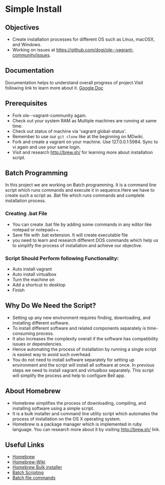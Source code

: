 # Simple Install

## Objectives 

* Create installation processes for different OS such as Linux, macOSX, and Windows.
* Working on issues at https://github.com/dogi/ole--vagrant-community/issues.

## Documentation

Documentation helps to  understand overall progress of project.Visit following link to learn more about it. 
[Google Doc](https://docs.google.com/document/d/1IlC77U8ebk0IINuy78EGkXMMKtSTVDD4r_RYMXvyKkM/edit?usp=sharing)

## Prerequisites

* Fork ole--vagrant-community again.
* Check out your system RAM as Multiple machines are running at same time.
* Check  out status of machine via 'vagrant global-status'.
* Remember to use our `git clone` like at the beginning on MDwiki.
* Fork and create a vagrant on your machine. Use 127.0.0.1:5984. Sync to vi again and use your same login. 
* Visit and research http://brew.sh/ for learning more about installation script.

## Batch Programming

In this project we are working on Batch programming. It is a command line script which runs commands and execute it in sequence.Here we have to create such a script as .Bat file which runs commands and complete installation process.

### Creating .bat File

* You can create .bat file by adding some commands in any editor like notepad or notepad++.
* Save file with .bat extension. It will create executable file
* you need to learn and research different DOS commands which help us to simplify the process of installation and achieve our objective. 

### Script Should Perform following Functionality:

* Auto install vagrant
* Auto install virtualbox
* Turn the machine on
* Add a shortcut to desktop
* Finish

## Why Do We Need the Script?

* Setting up any new environment requires finding, downloading, and installing different software.
* To install different software and related components separately is time-consuming process.
* It also increases the complexity overall if the software has compatibility issues or dependencies.
* Hence automating the process of installation by running a single script is easiest way to avoid such overhead. 
* You do not need to install software separately for setting up environment and the script will install all software at once.
In previous steps we need to install vagrant and virtualbox separately. This script will simplify the process and help to configure Bell app.

## About Homebrew

* Homebrew simplifies the process of downloading, compiling, and installing software using a simple script. 
* It is a bulk installer and command line utility script which automates the process of installation on the OS X operating system. 
* Homebrew is a package manager which is implemented in ruby language. You can research more about it by visiting http://brew.sh/ link. 

## Useful Links

* [Homebrew](http://brew.sh/ )  
* [Homebrew-Wiki](https://en.wikipedia.org/wiki/Homebrew_%28package_management_software%29)  
* [Homebrew Bulk installer](http://lifehacker.com/how-to-make-your-own-bulk-app-installer-for-os-x-1586252163)  
* [Batch Scripting](http://www.tutorialspoint.com/batch_script/batch_script_overview.htm)  
* [Batch file commands](https://web.archive.org/web/20171102225146/http://academic.evergreen.edu/projects/biophysics/technotes/program/batch.htm)